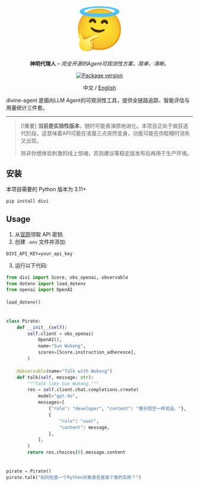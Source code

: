<p align="center">
  <a href="https://divine-agent.com/"><img width="128" height="128" src="https://raw.githubusercontent.com/Kaikaikaifang/divine-agent/main/docs/images/thinking-angel.png" alt='Divine Agent'></a>
</p>

<p align="center"><strong>神明代理人</strong> <em>– 完全开源的Agent可观测性方案，简单、清晰。</em></p>

<p align="center">
<a href="https://pypi.org/project/divi/">
    <img src="https://img.shields.io/pypi/v/divi.svg" alt="Package version">
</a>
</p>

<div align="center">

中文 / [English](README.md)

</div>

divine-agent 是面向LLM Agent的可观测性工具，提供全链路追踪、智能评估与用量统计三件套。

---

> [!重要]
> **当前是实验性版本**，随时可能表演原地进化。本项目正处于疯狂迭代阶段，这意味着API可能在凌晨三点突然变身，功能可能在你眨眼时消失又出现。
>
> 除非你想体验刺激的线上惊魂，否则建议等稳定版发布后再用于生产环境。

## 安装

本项目需要的 Python 版本为 3.11+

```shell
pip install divi
```

## Usage

1. 从[官网](https://www.divine-agent.com/dashboard/api-keys)领取 API 密钥.
2. 创建 `.env` 文件并添加:
  ```env
  DIVI_API_KEY=your_api_key
  ```
3. 运行以下代码:
  ```python
  from divi import Score, obs_openai, observable
  from dotenv import load_dotenv
  from openai import OpenAI

  load_dotenv()


  class Pirate:
      def __init__(self):
          self.client = obs_openai(
              OpenAI(),
              name="Sun Wukong",
              scores=[Score.instruction_adherence],
          )

      @observable(name="Talk with Wukong")
      def talk(self, message: str):
          """Talk like Sun Wukong."""
          res = self.client.chat.completions.create(
              model="gpt-4o",
              messages=[
                  {"role": "developer", "content": "像孙悟空一样说话。"},
                  {
                      "role": "user",
                      "content": message,
                  },
              ],
          )
          return res.choices[0].message.content


  pirate = Pirate()
  pirate.talk("如何检查一个Python对象是否是某个类的实例？")
  ```
